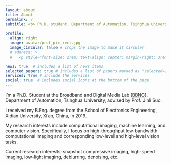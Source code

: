 ```yaml
---
layout: about
title: About
permalink: /
subtitle: <b> Ph.D. student, Department of Automation, Tsinghua University. </b>

profile:
  align: right
  image: avatar/prof_pic_rect.jpg
  image_circular: false # crops the image to make it circular
  # address: >
  #   <p style="font-size: 2rem; text-align: center; margin-right: 3rem;"><a href='https://github.com/zhihongz'><i class="fab fa-github"></i></a> <a href='https://scholar.google.com/citations?user=Ut_E87AAAAAJ'><i class="ai ai-google-scholar"></i></a> <a href="mailto:%7A_%7A%68%69_%68%6F%6E%67@%31%36%33.%63%6F%6D"><i class="fas fa-envelope"></i></a></p>

news: true  # includes a list of news items
selected_papers: true # includes a list of papers marked as "selected={true}"
services: true # include the services
social: true  # includes social icons at the bottom of the page
---
```


I’m a Ph.D. Student at the Broadband and Digital Media Lab (<a href='http://media.au.tsinghua.edu.cn/'>BBNC</a>), Department of Automation, Tsinghua University, advised by Prof. Jinli Suo.

I received my B.Eng. degree from the School of Electronics Engineering, Xidian University, Xi’an, China, in 2019.

My research interests include computational imaging, machine learning, and computer vision. Specifically, I focus on high-throughput low-bandwidth computational imaging and corresponding low-level and high-level vision tasks.

Current research interests: snapshot compressive imaging, high-speed imaging, low-light imaging, deblurring, denoising, etc.
